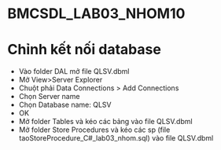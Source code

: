 # BMCSDL_LAB03_NHOM10
# Chỉnh kết nối database
 - Vào folder DAL mở file QLSV.dbml
 - Mở View>Server Explorer
 - Chuột phải Data Connections > Add Connections
 - Chọn Server name
 - Chọn Database name: QLSV
 - OK
 - Mở folder Tables và kéo các bảng vào file QLSV.dbml
 - Mở folder Store Procedures và kéo các sp (file taoStoreProcedure_C#_lab03_nhom.sql) vào file QLSV.dbml
